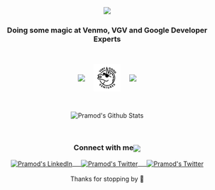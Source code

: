 <p align="center">
<img src="https://assets.codepen.io/2399829/github_banner.png"/>
</p>
<p align="center">
  <h3 align="center">Doing some magic at Venmo, VGV and Google Developer Experts</h3>
  &nbsp;
  <p align="center">
  <img align="center" src="https://assets.codepen.io/2399829/venmo_circle.png" width="12%"/>
  &nbsp;
  &nbsp;
  <a href="https://verygood.ventures/"><img align="center" src="https://raw.githubusercontent.com/mkiisoft/flutter-gallery/master/assets/images/vgv_logo_round.png" width="12%"></img></a>
  &nbsp;
  &nbsp;
  <img align="center" src="https://assets.codepen.io/2399829/flutter_badge.png" width="12%"/>
  </p>
</p>
<br>
<p align="center">
<img align="center" src="https://github-readme-stats.vercel.app/api?username=mkiisoft&count_private=true&theme=dark&show_icons=true" alt="Pramod's Github Stats">
</p>
<br>
<div align="center">
  <h3 align="center">Connect with me<img align="center" src="https://github.com/rajput2107/rajput2107/blob/master/Assets/Handshake.gif" height="33px" /></h3> 
</div>
<p align="center">
 <a href="https://www.linkedin.com/in/marianozorrilla/" target=”_blank”>
  <img align="center" alt="Pramod's LinkedIn" width="30px" src="https://www.vectorlogo.zone/logos/linkedin/linkedin-icon.svg" /> &nbsp; &nbsp;
 </a>
 <a href="https://twitter.com/geekmz" target=”_blank”>
  <img align="center" alt="Pramod's Twitter" width="30px" src="https://www.vectorlogo.zone/logos/twitter/twitter-official.svg" /> &nbsp; &nbsp;
 </a>
 <a href="https://medium.com/@mkiisoft" target=”_blank”>
  <img align="center" alt="Pramod's Twitter" width="30px" src="https://www.vectorlogo.zone/logos/medium/medium-tile.svg" />
 </a> 
  <br/>
  <br/>
  Thanks for stopping by 🦄<br/>
</p>
